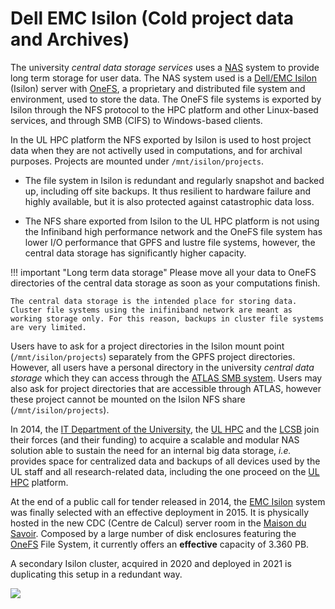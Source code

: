 # Dell EMC Isilon (Cold project data and Archives)

<!--intro-start-->

The university _central data storage services_ uses a [NAS](https://en.wikipedia.org/wiki/Network-attached_storage) system to provide long term storage for user data. The NAS system used is a [Dell/EMC Isilon](https://www.dellemc.com/en-us/collaterals/unauth/data-sheets/products/storage/h10717-isilon-onefs-ds.pdf) (Isilon) server with [OneFS](https://en.wikipedia.org/wiki/OneFS_distributed_file_system), a proprietary and distributed file system and environment, used to store the data. The OneFS file systems is exported by Isilon through the NFS protocol to the HPC platform and other Linux-based services, and through SMB (CIFS) to Windows-based clients.

In the UL HPC platform the NFS exported by Isilon is used to host project data when they are not activelly used in computations, and for archival purposes. Projects are mounted under `/mnt/isilon/projects`.

-  The file system in Isilon is redundant and regularly snapshot and backed up, including off site backups. It thus resilient to hardware failure and highly available, but it is also protected against catastrophic data loss.

- The NFS share exported from Isilon to the UL HPC platform is not using the Infiniband high performance network and the OneFS file system has lower I/O performance that GPFS and lustre file systems, however, the central data storage has significantly higher capacity.

!!! important "Long term data storage"
    Please move all your data to OneFS directories of the central data storage as soon as your computations finish.

    The central data storage is the intended place for storing data. Cluster file systems using the inifiniband network are meant as working storage only. For this reason, backups in cluster file systems are very limited.

Users have to ask for a project directories in the Isilon mount point (`/mnt/isilon/projects`) separately from the GPFS project directories. However, all users have a personal directory in the university _central data storage_ which they can access through the [ATLAS SMB system](https://hpc-docs.uni.lu/data/transfer/#transfers-between-long-term-storage-and-the-hpc-facilities). Users may also ask for project directories that are accessible through ATLAS, however these project cannot be mounted on the Isilon NFS share (`/mnt/isilon/projects`).

<!--intro-end-->

In 2014, the [IT Department of the University](https://wwwen.uni.lu/universite/presentation/organigrammes/organigramme_rectorat_administration_centrale/service_informatique_de_l_universite), the [UL HPC](https://hpc.uni.lu/about/team.html) and the [LCSB](http://wwwen.uni.lu/lcsb/) join their forces (and their funding) to acquire a scalable and modular NAS solution able to sustain the need for an internal big data storage, _i.e._ provides space for centralized data and backups of all devices used by the UL staff and all research-related data, including the one proceed on the [UL HPC](https://hpc.uni.lu) platform.

At the end of a public call for tender released in 2014, the [EMC Isilon](http://www.emc.com/isilon) system was finally selected with an effective deployment in 2015. It is physically hosted in the new CDC (Centre de Calcul) server room in the [Maison du Savoir](http://www.fonds-belval.lu/index.php?lang=en&page=3&sub=2). Composed by a large number of disk enclosures featuring the [OneFS](http://www.emc.com/en-us/storage/isilon/onefs-operating-system.htm) File System, it currently offers an **effective** capacity of 3.360 PB.

A secondary Isilon cluster, acquired in 2020 and deployed in 2021 is duplicating this setup in a redundant way.

![](images/isilon.jpg)
